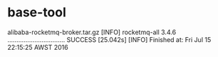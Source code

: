 # base-tool

alibaba-rocketmq-broker.tar.gz
[INFO] rocketmq-all 3.4.6 ................................ SUCCESS [25.042s]
[INFO] Finished at: Fri Jul 15 22:15:25 AWST 2016
